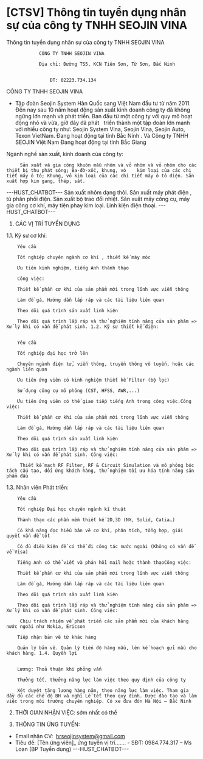 # [CTSV] Thông tin tuyển dụng nhân sự của công ty TNHH SEOJIN VINA

Thông tin tuyển dụng nhân sự của công ty TNHH SEOJIN VINA
        
	
		
			
				CÔNG TY TNHH SEOJIN VINA

				Địa chỉ: Đường TS5, KCN Tiên Sơn, Từ Sơn, Bắc Ninh

				
					ĐT: 02223.734.134
			
		
	

CÔNG TY TNHH SEOJIN VINA
- Tập đoàn Seojin System Hàn Quốc sang Việt Nam đầu tư từ năm 2011. Đến nay sau 10 năm hoạt động sản xuất kinh doanh công ty đã không ngừng lớn mạnh và phát triển. Ban đầu từ một công ty với quy mô hoạt động nhỏ và vừa, giờ đây đã phát   triển thành một tập đoàn lớn mạnh với nhiều công ty như: Seojin System Vina, Seojin Vina, Seojin Auto, Texon VietNam. Đang hoạt động tại tỉnh Bắc Ninh . Và Công ty TNHH SEOJIN Việt Nam Đang hoạt động tại tỉnh Bắc Giang

Ngành nghề sản xuất, kinh doanh của công ty:

	
		 Sản xuất và gia công khuôn mẫu nhôm và vỏ nhôm và vỏ nhôm cho các thiết bị thu phát sóng; Ba-đờ-xốc, khung, vỏ    kim loại của các chi tiết máy ô tô; Khung, vỏ kim loại của các chi tiết máy ô tô điện. Sản xuất hợp kim gang, thép, sắt. 
 ---HUST_CHATBOT---
Sản xuất nhôm dạng thỏi. Sản xuất máy phát điện , tủ phân phối điện. Sản xuất bộ trao đổi nhiệt. Sản xuất máy công cụ, máy gia công cơ khí, máy tiện phay kim loại. Linh kiện điện thoại.
 ---HUST_CHATBOT---
1. CÁC VỊ TRÍ TUYỂN DỤNG

1.1. Kỹ sư cơ khí:

	
		Yêu cầu
	
		Tốt nghiệp chuyên ngành cơ khí , thiết kế máy móc
	
		Ưu tiên kinh nghiệm, tiếng Anh thành thạo
	
		Công việc:
	
		Thiết kế phần cơ khí của sản phẩm mới trong lĩnh vực viễn thông
	
		Làm đồ gá, Hướng dẫn lắp ráp và các tài liệu liên quan
	
		Theo dõi quá trình sản xuất linh kiện
	
		Theo dõi quá trình lắp ráp và thử nghiệm tính năng của sản phâm => Xử lý khi có vấn đề phát sinh. 1.2. Kỹ sư thiết kế điện:

	
		Yêu cầu
	
		Tốt nghiệp đại học trở lên
	
		Chuyên ngành điện tử, viễn thông, truyền thông vô tuyến, hoặc các ngành liên quan
	
		Ưu tiên ứng viên có kinh nghiệm thiết kế Filter (bộ lọc)
	
		Sử dụng công cụ mô phỏng (CST, HFSS, AWR,...)
	
		Ưu tiên ứng viên có thể giao tiếp tiếng Anh trong công việc.Công việc:
	
		Thiết kế phần cơ khí của sản phẩm mới trong lĩnh vực viễn thông
	
		Làm đồ gá, Hướng dẫn lắp ráp và các tài liệu liên quan
	
		Theo dõi quá trình sản xuất linh kiện
	
		Theo dõi quá trình lắp ráp và thử nghiệm tính năng của sản phâm => Xử lý khi có vấn đề phát sinh. Công việc:
	
		 Thiết kế mạch RF Filter, RF & Circuit Simulation và mô phỏng bóc tách cấu tạo, đối ứng khách hàng, thử nghiệm tối ưu hóa tính năng sản phẩm đầu

1.3. Nhân viên Phát triển:

	
		Yêu cầu
	
		Tốt nghiệp Đại học chuyên ngành kĩ thuật
	
		Thành thạo các phần mềm thiết kế 2D,3D (NX, Solid, Catia…)
	
		Có khả năng đọc hiểu bản vẽ cơ khí, phân tích, tổng hợp, giải quyết vấn đề tốt
	
		Có đủ điều kiện để có thể đi công tác nước ngoài (Không có vấn đề về Visa)
	
		Tiếng Anh có thể viết và phản hồi mail hoặc thành thạoCông việc:
	
		Thiết kế phần cơ khí của sản phẩm mới trong lĩnh vực viễn thông
	
		Làm đồ gá, Hướng dẫn lắp ráp và các tài liệu liên quan
	
		Theo dõi quá trình sản xuất linh kiện
	
		Theo dõi quá trình lắp ráp và thử nghiệm tính năng của sản phâm => Xử lý khi có vấn đề phát sinh. Công việc:
	
		 Chịu trách nhiệm về phát triển các sản phẩm mới của khách hàng nước ngoài như Nokia, Ericson
	
		Tiếp nhận bản vẽ từ khác hàng
	
		Quản lý bản vẽ. Quản lý tiến độ hàng mẫu, lên kế hoạch gửi mẫu cho khách hàng. 1.4. Quyền lợi

	
		Lương: Thoả thuận khi phỏng vấn
	
		Thưởng tết, thưởng năng lực làm việc theo quy định của công ty
	
		Xét duyệt tăng lương hàng năm, theo năng lực làm việc. Tham gia đầy đủ các chế độ BH và nghỉ Lễ tết theo quy đinh. Được đào tạo và làm việc trong môi trường chuyên nghiệp. Có xe đưa đón Hà Nội – Bắc Ninh

2. THỜI GIAN NHẬN VIỆC: sớm nhất có thể

3. THÔNG TIN ỨNG TUYỂN:
- Email nhận CV:  hrseojinsystem@gmail.com
- Tiêu đề: [Tên ứng viên]_ ứng tuyển vị trí……. - SĐT: 0984.774.317 – Ms Loan (BP Tuyển dụng) 
 ---HUST_CHATBOT---